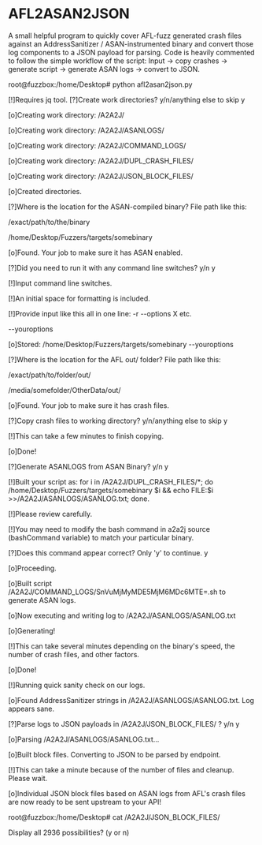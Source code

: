 # AFL2ASAN2JSON
A small helpful program to quickly cover AFL-fuzz generated crash files against an AddressSanitizer / ASAN-instrumented binary and convert those log components to a JSON payload for parsing. Code is heavily commented to follow the simple workflow of the script: Input -> copy crashes -> generate script -> generate ASAN logs -> convert to JSON.

root@fuzzbox:/home/Desktop# python afl2asan2json.py

[!]Requires jq tool.
[?]Create work directories? y/n/anything else to skip y

[o]Creating work directory: /A2A2J/

[o]Creating work directory: /A2A2J/ASANLOGS/

[o]Creating work directory: /A2A2J/COMMAND_LOGS/

[o]Creating work directory: /A2A2J/DUPL_CRASH_FILES/

[o]Creating work directory: /A2A2J/JSON_BLOCK_FILES/

[o]Created directories.



[?]Where is the location for the ASAN-compiled binary? File path like this:

/exact/path/to/the/binary

/home/Desktop/Fuzzers/targets/somebinary

[o]Found. Your job to make sure it has ASAN enabled.



[?]Did you need to run it with any command line switches? y/n y

[!]Input command line switches.

[!]An initial space for formatting is included.

[!]Provide input like this all in one line: -r --options X etc.

--youroptions

[o]Stored: /home/Desktop/Fuzzers/targets/somebinary --youroptions

[?]Where is the location for the AFL out/ folder? File path like this:

/exact/path/to/folder/out/

/media/somefolder/OtherData/out/

[o]Found. Your job to make sure it has crash files.



[?]Copy crash files to working directory? y/n/anything else to skip y

[!]This can take a few minutes to finish copying.

[o]Done!



[?]Generate ASANLOGS from ASAN Binary? y/n y

[!]Built your script as: for i in /A2A2J/DUPL_CRASH_FILES/*; do /home/Desktop/Fuzzers/targets/somebinary $i && echo FILE:$i >>/A2A2J/ASANLOGS/ASANLOG.txt; done.

[!]Please review carefully.

[!]You may need to modify the bash command in a2a2j source (bashCommand variable) to match your particular binary.



[?]Does this command appear correct? Only 'y' to continue. y

[o]Proceeding.

[o]Built script /A2A2J/COMMAND_LOGS/SnVuMjMyMDE5MjM6MDc6MTE=.sh to generate ASAN logs.

[o]Now executing and writing log to /A2A2J/ASANLOGS/ASANLOG.txt

[o]Generating!

[!]This can take several minutes depending on the binary's speed, the number of crash files, and other factors.

[o]Done!



[!]Running quick sanity check on our logs.

[o]Found AddressSanitizer strings in /A2A2J/ASANLOGS/ASANLOG.txt. Log appears sane.


[?]Parse logs to JSON payloads in /A2A2J/JSON_BLOCK_FILES/ ? y/n y

[o]Parsing /A2A2J/ASANLOGS/ASANLOG.txt...

[o]Built block files. Converting to JSON to be parsed by endpoint.

[!]This can take a minute because of the number of files and cleanup. Please wait.

[o]Individual JSON block files based on ASAN logs from AFL's crash files are now ready to be sent upstream to your API!

root@fuzzbox:/home/Desktop# cat /A2A2J/JSON_BLOCK_FILES/

Display all 2936 possibilities? (y or n)


